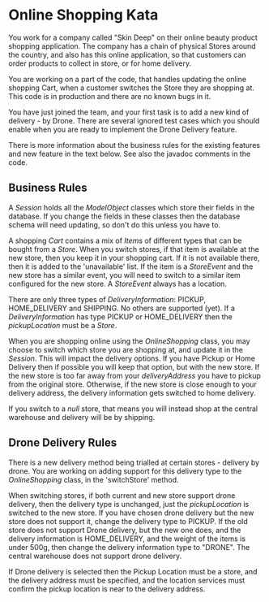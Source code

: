 Online Shopping Kata
====================

You work for a company called "Skin Deep" on their
 online beauty product shopping application. The company
 has a chain of physical Stores around the country, and
 also has this online application, so that customers
 can order products to collect in store, or for home delivery.
 
You are working on a part of the code,
 that handles updating the online shopping Cart, 
 when a customer switches the Store they are shopping at.
 This code is in production and there are no known bugs in it.

You have just joined the team, and your first task is
 to add a new kind of delivery - by Drone. There are
 several ignored test cases which you should enable when you are ready
 to implement the Drone Delivery feature.
 
There is more information about the business rules for the
existing features and new feature in the text below. See also the
javadoc comments in the code.


Business Rules
--------------

A _Session_ holds all the _ModelObject_ classes which store
their fields in the database. If you change the fields in these classes
then the database schema will need updating, so don't do this unless you have to.

A shopping _Cart_ contains a mix of _Items_ of different types that can be bought from a _Store_. When you switch stores,
if that item is available at the new store, then you keep it in your shopping cart. 
If it is not available there, then it is added to the 'unavailable' list.
If the item is a _StoreEvent_ and the new store has a similar event,
you will need to switch to a similar item configured for the new store.
A _StoreEvent_ always has a location.

There are only three types of _DeliveryInformation_: PICKUP, HOME_DELIVERY and SHIPPING.
No others are supported (yet).
If a _DeliveryInformation_ has type PICKUP or HOME_DELIVERY then the _pickupLocation_
must be a _Store_.

When you are shopping online using the _OnlineShopping_ class, you may choose to
switch which store you are shopping at, and update it in the _Session_.
This will impact the delivery options. If you have
Pickup or Home Delivery then if possible you will keep that option, but
with the new store. If the new store is too far away from your _deliveryAddress_
you have to pickup from the original store.
Otherwise, if the new store is close enough to your delivery address,
the delivery information gets switched to home delivery.

If you switch to a _null_ store, that means you will instead shop at the central warehouse
and delivery will be by shipping.

Drone Delivery Rules
--------------------

There is a new delivery method being trialled at 
certain stores - delivery by drone. You are working
on adding support for this delivery type to the _OnlineShopping_
class, in the 'switchStore' method.

When switching stores, if both current and new store support
drone delivery, then the delivery type is unchanged, just the
_pickupLocation_ is switched to the new store.
If you have chosen drone delivery but the new store does not support it, change the delivery
type to PICKUP. If the old store does not support Drone
delivery, but the new one does, and the delivery information
is HOME_DELIVERY, and the weight of the items is under 500g,
then change the delivery information type to "DRONE".
The central warehouse does not support drone delivery.

If Drone delivery is selected then the Pickup Location must be a store, and 
the delivery address must be specified, and the location services must confirm
the pickup location is near to the delivery address.

